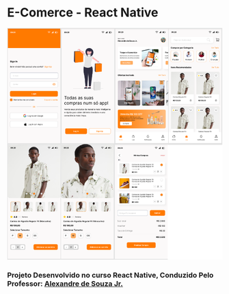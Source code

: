 # E-Comerce -  React Native 

![mockup](assets/mockup.png)

### Projeto Desenvolvido no curso React Native, Conduzido Pelo Professor: [Alexandre de Souza Jr.](https://github.com/alexandresjunior)